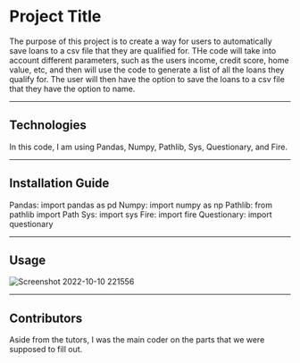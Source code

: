 # Project Title

The purpose of this project is to create a way for users to automatically save loans to a csv file that they are qualified for. THe code will take into account different parameters, such as the users income, credit score, home value, etc, and then will use the code to generate a list of all the loans they qualify for. The user will then have the option to save the loans to a csv file that they have the option to name. 

---

## Technologies

In this code, I am using Pandas, Numpy, Pathlib, Sys, Questionary, and Fire. 

---

## Installation Guide

Pandas: import pandas as pd
Numpy: import numpy as np
Pathlib: from pathlib import Path
Sys: import sys
Fire: import fire
Questionary: import questionary

---

## Usage

![Screenshot 2022-10-10 221556](https://user-images.githubusercontent.com/107731703/195004024-4fe0754b-491d-4cf0-aa97-ccd0fed28c9e.png)

---

## Contributors

Aside from the tutors, I was the main coder on the parts that we were supposed to fill out.
